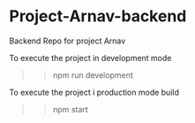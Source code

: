 # Project-Arnav-backend

Backend Repo for project Arnav

To execute the project in development mode

>> npm run development
>>

To execute the project i production mode build

>> npm start
>>
